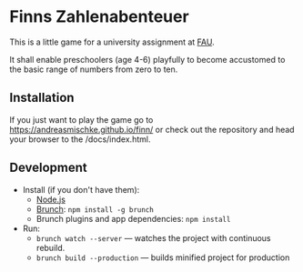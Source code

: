 # Finns Zahlenabenteuer

This is a little game for a university assignment at [FAU](https://www.fau.de/).

It shall enable preschoolers (age 4-6) playfully to become accustomed to the
basic range of numbers from zero to ten.


## Installation

If you just want to play the game go to https://andreasmischke.github.io/finn/
or check out the repository and head your browser to the /docs/index.html.


## Development

* Install (if you don't have them):
    * [Node.js](http://nodejs.org)
    * [Brunch](http://brunch.io): `npm install -g brunch`
    * Brunch plugins and app dependencies: `npm install`
* Run:
    * `brunch watch --server` — watches the project with continuous rebuild.
    * `brunch build --production` — builds minified project for production
